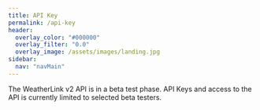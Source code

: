 ```yaml
---
title: API Key
permalink: /api-key
header:
  overlay_color: "#000000"
  overlay_filter: "0.0"
  overlay_image: /assets/images/landing.jpg
sidebar:
  nav: "navMain"
---
```


The WeatherLink v2 API is in a beta test phase. API Keys and access to the API is currently limited to selected beta testers.
